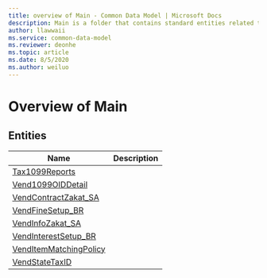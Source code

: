 ```yaml
---
title: overview of Main - Common Data Model | Microsoft Docs
description: Main is a folder that contains standard entities related to the Common Data Model.
author: llawwaii
ms.service: common-data-model
ms.reviewer: deonhe
ms.topic: article
ms.date: 8/5/2020
ms.author: weiluo
---
```


# Overview of Main


## Entities

|Name|Description|
|---|---|
|[Tax1099Reports](Tax1099Reports.md)||
|[Vend1099OIDDetail](Vend1099OIDDetail.md)||
|[VendContractZakat_SA](VendContractZakat_SA.md)||
|[VendFineSetup_BR](VendFineSetup_BR.md)||
|[VendInfoZakat_SA](VendInfoZakat_SA.md)||
|[VendInterestSetup_BR](VendInterestSetup_BR.md)||
|[VendItemMatchingPolicy](VendItemMatchingPolicy.md)||
|[VendStateTaxID](VendStateTaxID.md)||
